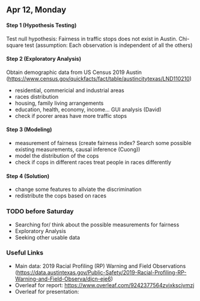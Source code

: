 ## Apr 12, Monday
#### Step 1 (Hypothesis Testing)
Test null hypothesis: Fairness in traffic stops does not exist in Austin. Chi-square test (assumption: Each observation is independent of all the others)

#### Step 2 (Exploratory Analysis)
Obtain demographic data from US Census 2019 Austin (https://www.census.gov/quickfacts/fact/table/austincitytexas/LND110210)
- residential, commericial and industrial areas
- races distribution
- housing, family living arrangements
- education, health, economy, income...
GUI analysis (David)
- check if poorer areas have more traffic stops

#### Step 3 (Modeling)
- measurement of fairness (create fairness index? Search some possible existing measurements, causal inference (Cuong))
- model the distribution of the cops 
- check if cops in different races treat people in races differently

#### Step 4 (Solution)
- change some features to allviate the discrimination 
- redistribute the cops based on races

### TODO before Saturday
- Searching for/ think about the possible measurements for fairness
- Exploratory Analysis
- Seeking other usable data

### Useful Links
- Main data: 2019 Racial Profiling (RP) Warning and Field Observations (https://data.austintexas.gov/Public-Safety/2019-Racial-Profiling-RP-Warning-and-Field-Observa/djcn-eje6)
- Overleaf for report: https://www.overleaf.com/9242377564zvjxkscjvmzj
- Overleaf for presentation:
